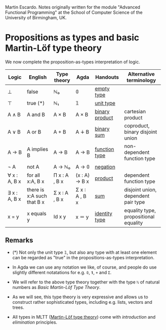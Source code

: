 
Martin Escardo.
Notes originally written for the module "Advanced Functional Programming"
at the School of Computer Science of the University of Birmingham, UK.


# Propositions as types and basic Martin-Löf type theory

We now complete the proposition-as-types interpretation of logic.

| Logic           | English                    | Type theory   | Agda          | Handouts                                            | Alternative terminology               |
| -             | ---                        | ---           | ---           | ---                                                 | ---                                   |
| ⊥               | false                      | ℕ₀            | 𝟘             | [empty type](empty-type.lagda.md)                   |                                       |
| ⊤               | true (*)                   | ℕ₁            | 𝟙             | [unit type](unit-type.lagda.md)                     |                                       |
| A ∧ B           | A and B                    | A × B         | A × B         | [binary product](binary-products.lagda.md) | cartesian product                        |
| A ∨ B           | A or B                     | A + B         | A ∔ B         | [binary sum](binary-sums.lagda.md)                   | coproduct, <br> binary disjoint union      |
| A → B           | A implies B                | A → B         | A → B         | [function type](products.lagda.md)                   | non-dependent function type           |
| ¬ A             | not A                      | A → ℕ₀        | A → 𝟘         | [negation](negation.lagda.md)                       |                                       |
| ∀ x : A, B x    | for all x:A, B x           | Π x : A , B x | (x : A) → B x | [product](products.lagda.md)                         | dependent function type               |
| ∃ x : A, B x    | there is x:A such that B x | Σ x ꞉ A , B x | Σ x ꞉ A , B x | [sum](sums.lagda.md)                                 | disjoint union, <br> dependent pair type   |
| x = y           | x equals y                 | Id x y        | x ＝ y         | [identity type](identity-type.lagda.md)             | equality type, <br> propositional equality |

## Remarks

 * (*) Not only the unit type 𝟙, but also any type with at least one element can be regarded as "true" in the propositions-as-types interpretation.

 * In Agda we can use any notation we like, of course, and people do use slightly different notatations for e.g. `𝟘`, `𝟏`, `+` and `Σ`.

 * We will refer to the above type theory together with the type `ℕ` of natural numbers as *Basic Martin-Löf Type Theory*.

 * As we will see, this type theory is very expressive and allows us to construct rather sophisticated types, including e.g. lists, vectors and trees.

 * All types in MLTT ([Martin-Löf type theory](http://archive-pml.github.io/martin-lof/pdfs/Bibliopolis-Book-1984.pdf)) come with *introduction* and *elimination* principles.
